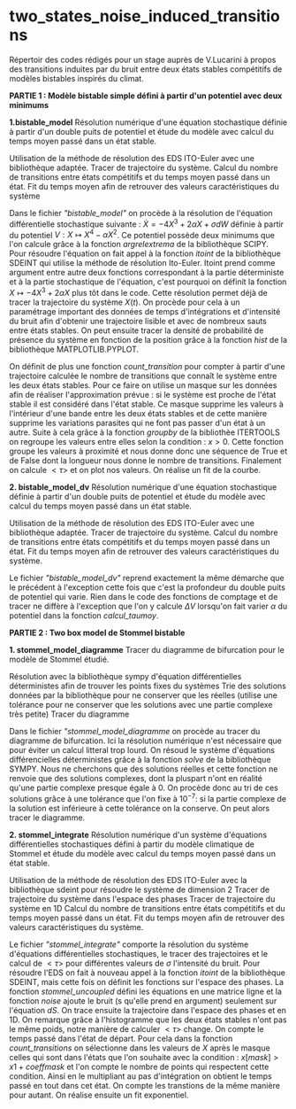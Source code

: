 # two_states_noise_induced_transitions
Répertoir des codes rédigés pour un stage auprès de V.Lucarini à propos des transitions induites par du bruit entre deux états stables compétitifs de modèles bistables inspirés du climat.

**PARTIE 1 : Modèle bistable simple défini à partir d'un potentiel avec deux minimums**

**1.bistable_model** Résolution numérique d'une équation stochastique définie à partir d'un double puits de potentiel et étude du modèle avec calcul du temps moyen passé dans un état stable. 

Utilisation de la méthode de résolution des EDS ITO-Euler avec une bibliothèque adaptée. 
Tracer de trajectoire du système. 
Calcul du nombre de transitions entre états compétitifs et du temps moyen passé dans un état. 
Fit du temps moyen afin de retrouver des valeurs caractéristiques du système

Dans le fichier *"bistable_model"* on procède à la résolution de l'équation différentielle stochastique suivante : $\dot{X} = -4X^3+2\alpha X + \sigma dW$ définie à partir du potentiel $V : X \longmapsto X^4 - \alpha X^2$. Ce potentiel possède deux minimums que l'on calcule grâce à la fonction *argrelextrema* de la bibliothèque SCIPY. Pour résoudre l'équation on fait appel à la fonction *itoint* de la bibliothèque SDEINT qui utilise la méthode de résolution Ito-Euler. Itoint prend comme argument entre autre deux fonctions correspondant à la partie déterministe et à la partie stochastique de l'équation, c'est pourquoi on définit la fonction $X \longmapsto -4X^3+2\alpha X$ plus tôt dans le code. Cette résolution permet déjà de tracer la trajectoire du système $X(t)$. On procède pour cela à un paramétrage important des données de temps d'intégrations et d'intensité du bruit afin d'obtenir une trajectoire lisible et avec de nombreux sauts entre états stables. On peut ensuite tracer la densité de probabilité de présence du système en fonction de la position grâce à la fonction *hist* de la bibliothèque MATPLOTLIB.PYPLOT.

On définit de plus une fonction *count_transition* pour compter à partir d'une trajectoire calculée le nombre de transitions que connaît le système entre les deux états stables. Pour ce faire on utilise un masque sur les données afin de réaliser l'approximation prévue : si le système est proche de l'état stable il est considéré dans l'état stable. Ce masque supprime les valeurs à l'intérieur d'une bande entre les deux états stables et de cette manière supprime les variations parasites qui ne font pas passer d'un état à un autre. Suite à cela grâce à la fonction *groupby* de la bibliothèe ITERTOOLS on regroupe les valeurs entre elles selon la condition : $x>0$. Cette fonction groupe les valeurs à proximité et nous donne donc une séquence de True et de False dont la longueur nous donne le nombre de transitions. 
Finalement on calcule $<\tau>$ et on plot nos valeurs. On réalise un fit de la courbe. 

**2. bistable_model_dv** Résolution numérique d'une équation stochastique définie à partir d'un double puits de potentiel et étude du modèle avec calcul du temps moyen passé dans un état stable. 

Utilisation de la méthode de résolution des EDS ITO-Euler avec une bibliothèque adaptée. 
Tracer de trajectoire du système. 
Calcul du nombre de transitions entre états compétitifs et du temps moyen passé dans un état. 
Fit du temps moyen afin de retrouver des valeurs caractéristiques du système.

Le fichier *"bistable_model_dv"* reprend exactement la même démarche que le précédent à l'exception cette fois que c'est la profondeur du double puits de potentiel qui varie. Rien dans le code des fonctions de comptage et de tracer ne diffère à l'exception que l'on y calcule $\Delta V$ lorsqu'on fait varier $\alpha$ du potentiel dans la fonction *calcul_taumoy*. 

**PARTIE 2 : Two box model de Stommel bistable**

**1. stommel_model_diagramme** Tracer du diagramme de bifurcation pour le modèle de Stommel étudié. 

Résolution avec la bibliothèque sympy d'équation différentielles déterministes afin de trouver les points fixes du systèmes
Trie des solutions données par la bibliothèque pour ne conserver que les réelles (utilise une tolérance pour ne conserver que les solutions avec une partie complexe très petite)
Tracer du diagramme

Dans le fichier *"stommel_model_diagramme* on procède au tracer du diagramme de bifurcation. Ici la résolution numérique n'est nécessaire que pour éviter un calcul litteral trop lourd. On résoud le système d'équations différencielles déterministes grâce à la fonction *solve* de la bibliothèque SYMPY. Nous ne cherchons que des solutions réelles et cette fonction ne renvoie que des solutions complexes, dont la pluspart n'ont en réalité qu'une partie complexe presque égale à 0. On procède donc au tri de ces solutions grâce à une tolérance que l'on fixe à $10^{-7}$: si la partie complexe de la solution est inférieure à cette tolérance on la conserve. On peut alors tracer le diagramme. 

**2. stommel_integrate** Résolution numérique d'un système d'équations différentielles stochastiques défini à partir du modèle climatique de Stommel et étude du modèle avec calcul du temps moyen passé dans un état stable. 

Utilisation de la méthode de résolution des EDS ITO-Euler avec la bibliothèque sdeint pour résoudre le système de dimension 2
Tracer de trajectoire du système dans l'espace des phases
Tracer de trajectoire du système en 1D
Calcul du nombre de transitions entre états compétitifs et du temps moyen passé dans un état. 
Fit du temps moyen afin de retrouver des valeurs caractéristiques du système.

Le fichier *"stommel_integrate"* comporte la résolution du système d'équations différentielles stochastiques, le tracer des trajectoires et le calcul de $<\tau>$ pour différentes valeurs de $\sigma$ l'intensité du bruit. Pour résoudre l'EDS on fait à nouveau appel à la fonction *itoint* de la bibliothèque SDEINT, mais cette fois on définit les fonctions sur l'espace des phases. La fonction *stommel_uncoupled* défini les équations en une matrice ligne et la fonction *noise* ajoute le bruit (s qu'elle prend en argument) seulement sur l'équation $dS$. On trace ensuite la trajectoire dans l'espace des phases et en 1D. 
On remarque grâce à l'histogramme que les deux états stables n'ont pas le même poids, notre manière de calculer $<\tau>$ change. On compte le temps passé dans l'état de départ. Pour cela dans la fonction *count_transitions* on sélectionne dans les valeurs de $X$ après le masque celles qui sont dans l'états que l'on souhaite avec la condition : $x[mask]>x1+coeffmask$ et l'on compte le nombre de points qui respectent cette condition. Ainsi en le multipliant au pas d'intégration on obtient le temps passé en tout dans cet état. On compte les transtions de la même manière pour autant. On réalise ensuite un fit exponentiel.
